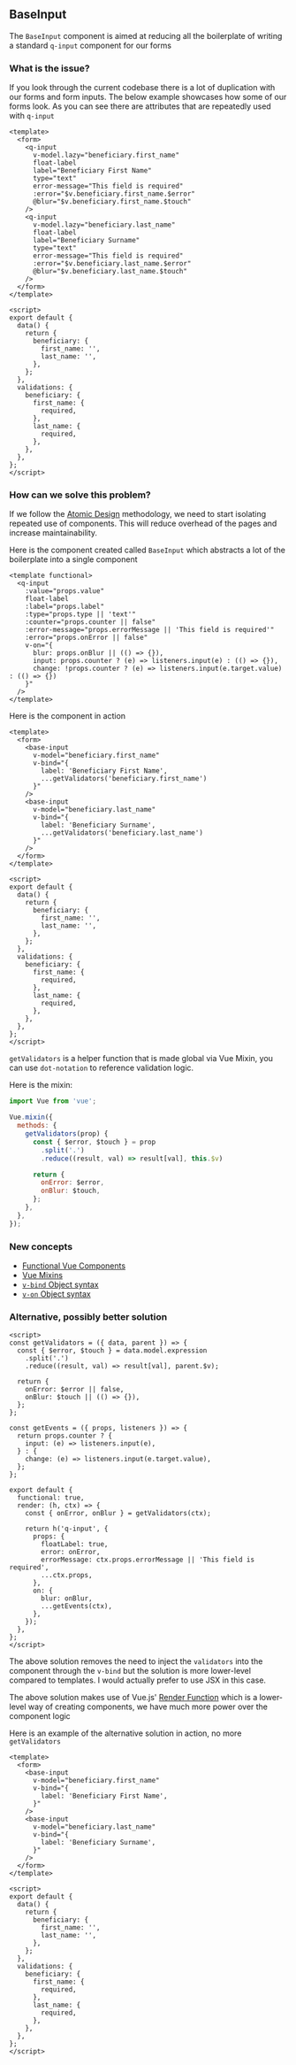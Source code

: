 ## BaseInput <Badge text="component" type="tip" />

The `BaseInput` component is aimed at reducing all the boilerplate of writing a standard `q-input` component for our forms

### What is the issue?

If you look through the current codebase there is a lot of duplication with our forms and form inputs. The below example showcases how some of our forms look. As you can see there are attributes that are repeatedly used with `q-input` 

```vue
<template>
  <form>
    <q-input
      v-model.lazy="beneficiary.first_name"
      float-label
      label="Beneficiary First Name"
      type="text"
      error-message="This field is required"
      :error="$v.beneficiary.first_name.$error"
      @blur="$v.beneficiary.first_name.$touch"
    />
    <q-input
      v-model.lazy="beneficiary.last_name"
      float-label
      label="Beneficiary Surname"
      type="text"
      error-message="This field is required"
      :error="$v.beneficiary.last_name.$error"
      @blur="$v.beneficiary.last_name.$touch"
    />
  </form>
</template>

<script>
export default {
  data() {
    return {
      beneficiary: {
        first_name: '',
        last_name: '',
      },
    };
  },
  validations: {
    beneficiary: {
      first_name: {
        required,
      },
      last_name: {
        required,
      },
    },
  },
};
</script>
```

### How can we solve this problem?

If we follow the [Atomic Design](http://bradfrost.com/blog/post/atomic-web-design/) methodology, we need to start isolating repeated use of components. This will reduce overhead of the pages and increase maintainability.

Here is the component created called `BaseInput` which abstracts a lot of the boilerplate into a single component

```vue
<template functional>
  <q-input
    :value="props.value"
    float-label
    :label="props.label"
    :type="props.type || 'text'"
    :counter="props.counter || false"
    :error-message="props.errorMessage || 'This field is required'"
    :error="props.onError || false"
    v-on="{
      blur: props.onBlur || (() => {}),
      input: props.counter ? (e) => listeners.input(e) : (() => {}),
      change: !props.counter ? (e) => listeners.input(e.target.value) : (() => {})
    }"
  />
</template>
```

Here is the component in action

```vue
<template>
  <form>
    <base-input
      v-model="beneficiary.first_name"
      v-bind="{ 
        label: 'Beneficiary First Name', 
        ...getValidators('beneficiary.first_name') 
      }"
    />
    <base-input
      v-model="beneficiary.last_name"
      v-bind="{ 
        label: 'Beneficiary Surname', 
        ...getValidators('beneficiary.last_name') 
      }"
    />
  </form>
</template>

<script>
export default {
  data() {
    return {
      beneficiary: {
        first_name: '',
        last_name: '',
      },
    };
  },
  validations: {
    beneficiary: {
      first_name: {
        required,
      },
      last_name: {
        required,
      },
    },
  },
};
</script>
```

`getValidators` is a helper function that is made global via Vue Mixin, you can use `dot-notation` to reference validation logic.

Here is the mixin:

```js
import Vue from 'vue';

Vue.mixin({
  methods: {
    getValidators(prop) {
      const { $error, $touch } = prop
        .split('.')
        .reduce((result, val) => result[val], this.$v)

      return {
        onError: $error,
        onBlur: $touch,
      };
    },
  },
});
```

### New concepts

* [Functional Vue Components](https://vue-loader.vuejs.org/guide/functional.html)
* [Vue Mixins](https://vuejs.org/v2/guide/mixins.html)
* [`v-bind` Object syntax](https://vuejs.org/v2/api/#v-bind)
* [`v-on` Object syntax](https://vuejs.org/v2/api/#v-on)

### Alternative, possibly better solution

```vue
<script>
const getValidators = ({ data, parent }) => {
  const { $error, $touch } = data.model.expression
    .split('.')
    .reduce((result, val) => result[val], parent.$v);

  return {
    onError: $error || false,
    onBlur: $touch || (() => {}),
  };
};

const getEvents = ({ props, listeners }) => {
  return props.counter ? {
    input: (e) => listeners.input(e),
  } : {
    change: (e) => listeners.input(e.target.value),
  };
};

export default {
  functional: true,
  render: (h, ctx) => {
    const { onError, onBlur } = getValidators(ctx);

    return h('q-input', {
      props: {
        floatLabel: true,
        error: onError,
        errorMessage: ctx.props.errorMessage || 'This field is required',
        ...ctx.props,
      },
      on: {
        blur: onBlur,
        ...getEvents(ctx),
      },
    });
  },
};
</script>
```

The above solution removes the need to inject the `validators` into the component through the `v-bind` but the solution is more lower-level compared to templates. I would actually prefer to use JSX in this case.

The above solution makes use of Vue.js' [Render Function](https://vuejs.org/v2/guide/render-function.html) which is a lower-level way of creating components, we have much more power over the component logic

Here is an example of the alternative solution in action, no more `getValidators`

```vue
<template>
  <form>
    <base-input
      v-model="beneficiary.first_name"
      v-bind="{ 
        label: 'Beneficiary First Name', 
      }"
    />
    <base-input
      v-model="beneficiary.last_name"
      v-bind="{ 
        label: 'Beneficiary Surname', 
      }"
    />
  </form>
</template>

<script>
export default {
  data() {
    return {
      beneficiary: {
        first_name: '',
        last_name: '',
      },
    };
  },
  validations: {
    beneficiary: {
      first_name: {
        required,
      },
      last_name: {
        required,
      },
    },
  },
};
</script>
```